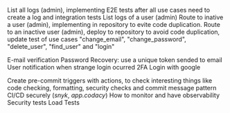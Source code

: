 List all logs (admin), implementing E2E tests after all use cases need to create a log and integration tests
List logs of a user (admin)
Route to inative a user (admin), implementing in repository to evite code duplication. Route to an inactive user (admin), deploy to repository to avoid code duplication, update test of use cases "change_email", "change_password", "delete_user", "find_user" and "login"

E-mail verification
Password Recovery: use a unique token sended to email
User notification when strange login ocurred
2FA
Login with google

Create pre-commit triggers with actions, to check interesting things like code checking, formatting, security checks and commit message pattern
CI/CD securely (_snyk_, _app.codacy_)
How to monitor and have observability
Security tests
Load Tests
